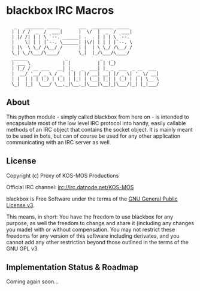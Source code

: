 # blackbox IRC Macros

       _   _______ _____       ___  ________ _____ 
      | | / /  _  /  ___|      |  \/  |  _  /  ___|
      | |/ /| | | \ `--. ______| .  . | | | \ `--. 
      |    \| | | |`--. \______| |\/| | | | |`--. \
      | |\  \ \_/ /\__/ /      | |  | \ \_/ /\__/ /
      \_| \_/\___/\____/       \_|  |_/\___/\____/ 
      ______              _            _   _                 
      | ___ \            | |          | | (_)                
      | |_/ / __ ___   __| |_   _  ___| |_ _  ___  _ __  ___ 
      |  __/ '__/ _ \ / _` | | | |/ __| __| |/ _ \| '_ \/ __|
      | |  | | | (_) | (_| | |_| | (__| |_| | (_) | | | \__ \
      \_|  |_|  \___/ \__,_|\__,_|\___|\__|_|\___/|_| |_|___/

## About

This python module - simply called blackbox from here on - is intended to 
encapsulate most of the low level IRC protocol into handy, easily callable 
methods of an IRC object that contains the socket object.
It is mainly meant to be used in bots, but can of course be used for any 
other application communicating with an IRC server as well.


## License

Copyright (c) Proxy of KOS-MOS Productions 

Official IRC channel: [irc://irc.datnode.net/KOS-MOS](irc.datnode.net/#KOS-MOS)

blackbox is Free Software under the terms of the [GNU General Public License 
v3](http://www.gnu.org/licenses/gpl.html).

This means, in short:
You have the freedom to use blackbox for any purpose, as well the 
freedom to change and share it (including any changes you made) with or without 
compensation. You may not restrict these freedoms for any version of this 
software including derivates, and you cannot add any other restriction beyond 
those outlined in the terms of the GNU GPL v3.


## Implementation Status & Roadmap

Coming again soon...

